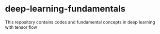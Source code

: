 # deep-learning-fundamentals
This repository contains codes and fundamental concepts in deep learning with tensor flow
